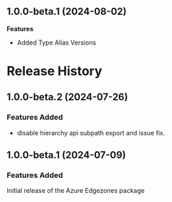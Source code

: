 ## 1.0.0-beta.1 (2024-08-02)
    
**Features**

  - Added Type Alias Versions
    
# Release History
    
## 1.0.0-beta.2 (2024-07-26)

### Features Added

- disable hierarchy api subpath export and issue fix.

## 1.0.0-beta.1 (2024-07-09)

### Features Added

Initial release of the Azure Edgezones package
